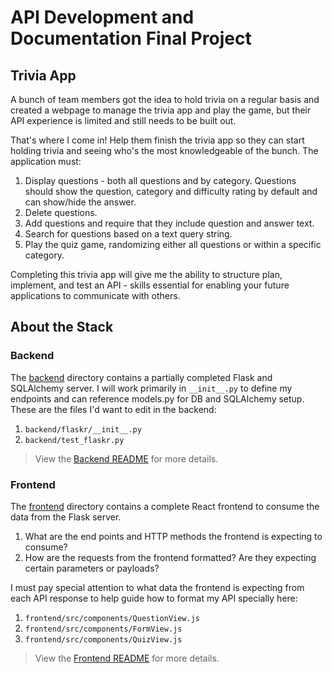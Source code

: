 # API Development and Documentation Final Project

## Trivia App

A bunch of team members got the idea to hold trivia on a regular basis and created a webpage to manage the trivia app and play the game, but their API experience is limited and still needs to be built out.

That's where I come in! Help them finish the trivia app so they can start holding trivia and seeing who's the most knowledgeable of the bunch. The application must:

1. Display questions - both all questions and by category. Questions should show the question, category and difficulty rating by default and can show/hide the answer.
2. Delete questions.
3. Add questions and require that they include question and answer text.
4. Search for questions based on a text query string.
5. Play the quiz game, randomizing either all questions or within a specific category.

Completing this trivia app will give me the ability to structure plan, implement, and test an API - skills essential for enabling your future applications to communicate with others.

## About the Stack

### Backend

The [backend](./backend/README.md) directory contains a partially completed Flask and SQLAlchemy server. I will work primarily in `__init__.py` to define my endpoints and can reference models.py for DB and SQLAlchemy setup. These are the files I'd want to edit in the backend:

1. `backend/flaskr/__init__.py`
2. `backend/test_flaskr.py`

> View the [Backend README](./backend/README.md) for more details.

### Frontend

The [frontend](./frontend/README.md) directory contains a complete React frontend to consume the data from the Flask server. 

1. What are the end points and HTTP methods the frontend is expecting to consume?
2. How are the requests from the frontend formatted? Are they expecting certain parameters or payloads?

I must pay special attention to what data the frontend is expecting from each API response to help guide how to format my API specially here:

1. `frontend/src/components/QuestionView.js`
2. `frontend/src/components/FormView.js`
3. `frontend/src/components/QuizView.js`


> View the [Frontend README](./frontend/README.md) for more details.
